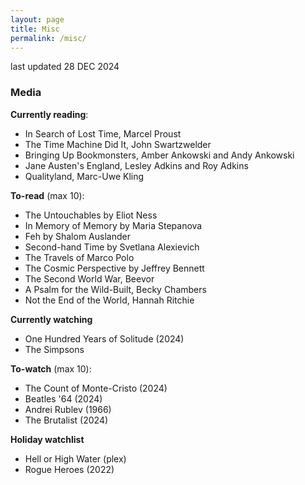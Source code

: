 ```yaml
---
layout: page
title: Misc
permalink: /misc/
---
```

last updated 28 DEC 2024

### Media
**Currently reading**:
- In Search of Lost Time, Marcel Proust
- The Time Machine Did It, John Swartzwelder
- Bringing Up Bookmonsters,  Amber Ankowski and Andy Ankowski 
- Jane Austen's England, Lesley Adkins and Roy Adkins
- Qualityland, Marc-Uwe Kling

**To-read** (max 10):
- The Untouchables by Eliot Ness
- In Memory of Memory by Maria Stepanova
- Feh by Shalom Auslander
- Second-hand Time by Svetlana Alexievich
- The Travels of Marco Polo
- The Cosmic Perspective by Jeffrey Bennett
- The Second World War, Beevor
- A Psalm for the Wild-Built, Becky Chambers
- Not the End of the World, Hannah Ritchie

**Currently watching**
- One Hundred Years of Solitude (2024)
- The Simpsons

**To-watch** (max 10):
- The Count of Monte-Cristo (2024)
- Beatles '64 (2024)
- Andrei Rublev (1966)
- The Brutalist (2024)

**Holiday watchlist**
- Hell or High Water (plex)
- Rogue Heroes (2022)